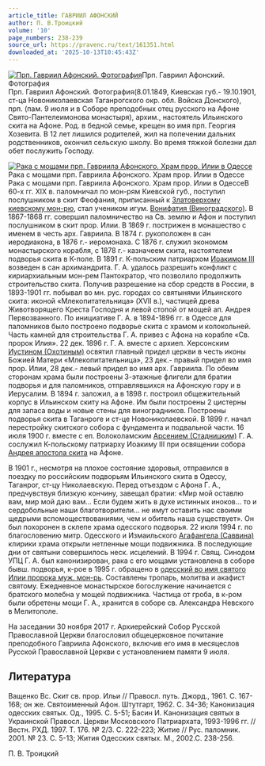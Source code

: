 ```yaml
---
article_title: ГАВРИИЛ АФОНСКИЙ
author: П. В.Троицкий
volume: '10'
page_numbers: 238-239
source_url: https://pravenc.ru/text/161351.html
downloaded_at: '2025-10-13T10:45:43Z'
---
```


[![Прп. Гавриил Афонский. Фотография](https://pravenc.ru/data/984/466/1234/i200.jpg "Кликните для увеличения картинки")](https://pravenc.ru/data/984/466/1234/i400.jpg)Прп. Гавриил Афонский. Фотография  
Прп. Гавриил Афонский. Фотография(8.01.1849, Киевская губ.- 19.10.1901, ст-ца Новониколаевская Таганрогского окр. обл. Войска Донского), прп. (пам. 9 июля и в Соборе преподобных отец русского на Афоне Свято-Пантелеимонова монастыря), архим., настоятель Ильинского скита на Афоне. Род. в бедной семье, крещен во имя прп. Георгия Хозевита. В 12 лет лишился родителей, жил на попечении дальних родственников, окончил сельскую школу. Во время тяжкой болезни дал обет послужить Господу.

[![Рака с мощами прп. Гавриила Афонского. Храм прор. Илии в Одессе](https://pravenc.ru/data/267/467/1234/i200.jpg "Кликните для увеличения картинки")](https://pravenc.ru/data/267/467/1234/i400.jpg)Рака с мощами прп. Гавриила Афонского. Храм прор. Илии в Одессе  
Рака с мощами прп. Гавриила Афонского. Храм прор. Илии в ОдессеВ 60-х гг. XIX в. паломничал по мон-рям Киевской губ., поступил послушником в скит Феофания, приписанный к [Златоверхому киевскому мон-рю](<https://pravenc.ru/text/Златоверхому киевскому мон-рю.html>), стал учеником игум. [Вонифатия (Виноградского)](<https://pravenc.ru/text/Вонифатия (Виноградского).html>). В 1867-1868 гг. совершил паломничество на Св. землю и Афон и поступил послушником в скит прор. Илии. В 1869 г. пострижен в монашество с именем в честь арх. Гавриила. В 1874 г. рукоположен в сан иеродиакона, в 1876 г.- иеромонаха. С 1876 г. служил экономом монастырского корабля, с 1878 г.- казначеем скита, настоятелем подворья скита в К-поле. В 1891 г. К-польским патриархом [Иоакимом III](<https://pravenc.ru/text/Иоакимом III.html>) возведен в сан архимандрита. Г. А. удалось разрешить конфликт с кириархиальным мон-рем Пантократор, что позволило продолжить строительство скита. Получив разрешение на сбор средств в России, в 1893-1901 гг. побывал во мн. рус. городах со святынями Ильинского скита: иконой «Млекопитательница» (XVII в.), частицей древа Животворящего Креста Господня и левой стопой от мощей ап. Андрея Первозванного. По инициативе Г. А. в 1894-1896 гг. в Одессе для паломников было построено подворье скита с храмом и колокольней. Часть камней для строительства Г. А. привез с Афона на корабле «Св. пророк Илия». 22 дек. 1896 г. Г. А. вместе с архиеп. Херсонским [Иустином (Охотиным)](<https://pravenc.ru/text/Иустином (Охотиным).html>) освятил главный придел церкви в честь иконы Божией Матери «Млекопитательница», 23 дек.- правый придел во имя прор. Илии, 28 дек.- левый придел во имя арх. Гавриила. По обеим сторонам храма были построены 3-этажные флигели для братии подворья и для паломников, отправлявшихся на Афонскую гору и в Иерусалим. В 1894 г. заложил, а в 1898 г. построил общежительный корпус в Ильинском скиту на Афоне. Им были построены 2 цистерны для запаса воды и новые стены для виноградников. Построены подворья скита в Таганроге и ст-це Новониколаевской. В 1899 г. начал перестройку скитского собора с фундамента и подвальной части. 16 июля 1900 г. вместе с еп. Волоколамским [Арсением (Стадницким)](<https://pravenc.ru/text/Арсением (Стадницким).html>) Г. А. сослужил К-польскому патриарху Иоакиму III при освящении собора [Андрея апостола скита](<https://pravenc.ru/text/Андрея апостола скит.html>) на Афоне.

В 1901 г., несмотря на плохое состояние здоровья, отправился в поездку по российским подворьям Ильинского скита в Одессу, Таганрог, ст-цу Николаевскую. Перед отъездом с Афона Г. А., предчувствуя близкую кончину, завещал братии: «Мир мой оставлю вам, мир мой даю вам... Если будем жить в духе истинных иноков... то и сердобольные наши благотворители... не имут оставить нас своими щедрыми вспомоществованиями, чем и обитель наша существует». Он был похоронен в склепе храма одесского подворья. 22 июля 1994 г. по благословению митр. Одесского и Измаильского [Агафангела (Саввина)](<https://pravenc.ru/text/Агафангела (Саввина).html>) клирики храма открыли нетленные мощи подвижника. В последующие дни от святыни совершилось неск. исцелений. В 1994 г. Свящ. Синодом УПЦ Г. А. был канонизирован, рака с его мощами установлена в соборе бывш. подворья, к-рое в 1995 г. обращено в [одесский во имя святого Илии пророка муж. мон-рь](<https://pravenc.ru/text/одесский во имя святого Илии пророка муж  мон-рь.html>). Составлены тропарь, молитва и акафист святому. Ежедневное монастырское богослужение начинается с братского молебна у мощей подвижника. Частица от гроба, в к-ром были обретены мощи Г. А., хранится в соборе св. Александра Невского в Мелитополе.

На заседании 30 ноября 2017 г. Архиерейский Собор Русской Православной Церкви благословил общецерковное почитание преподобного Гавриила Афонского, включив его имя в месяцеслов Русской Православной Церкви с установлением памяти 9 июля.

## Литература

Ващенко Вс. Скит св. прор. Ильи // Правосл. путь. Джорд., 1961. С. 167-168; он же. Святоименный Афон. Штутгарт, 1962. С. 34-36; Канонизация одесских святых. Од., 1995. С. 5-51; Басин И. Канонизация святых в Украинской Правосл. Церкви Московского Патриархата, 1993-1996 гг. // Вестн. РХД. 1997. Т. 176. № 2/3. С. 222-223; Житие // Рус. паломник. 2001. № 23. С. 5-13; Жития Одесских святых. М., 2002.С. 238-256.

П. В.  Троицкий
